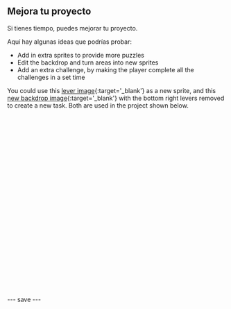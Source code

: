 ## Mejora tu proyecto

Si tienes tiempo, puedes mejorar tu proyecto.

Aquí hay algunas ideas que podrías probar:
- Add in extra sprites to provide more puzzles
- Edit the backdrop and turn areas into new sprites
- Add an extra challenge, by making the player complete all the challenges in a set time

You could use this [lever image](images/lever.png){:target='_blank'} as a new sprite, and this [new backdrop image](images/upgrade-backdrop.png){:target='_blank'} with the bottom right levers removed to create a new task. Both are used in the project shown below.
<div class="scratch-preview" style="margin-left: 15px;">
  <iframe allowtransparency="true" width="485" height="402" src="" frameborder="0"></iframe>
</div>

--- save ---

